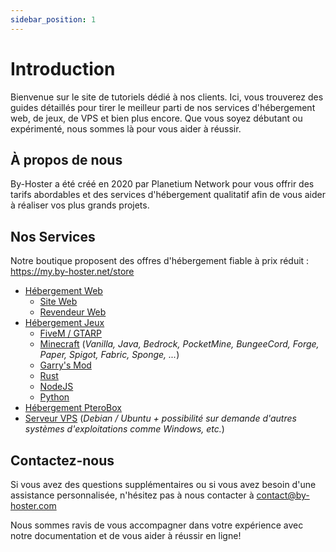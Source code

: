```yaml
---
sidebar_position: 1
---
```


# Introduction

Bienvenue sur le site de tutoriels dédié à nos clients. Ici, vous trouverez des guides détaillés pour tirer le meilleur parti de nos services d'hébergement web, de jeux, de VPS et bien plus encore. Que vous soyez débutant ou expérimenté, nous sommes là pour vous aider à réussir.

## À propos de nous

By-Hoster a été créé en 2020 par Planetium Network pour vous offrir des tarifs abordables et des services d'hébergement qualitatif afin de vous aider à réaliser vos plus grands projets.

## Nos Services
Notre boutique proposent des offres d'hébergement fiable à prix réduit : https://my.by-hoster.net/store

- [Hébergement Web](https://my.by-hoster.net/store/plesk)
    - [Site Web](https://my.by-hoster.net/store/web)
    - [Revendeur Web](https://my.by-hoster.net/store/plesk-resell)
- [Hébergement Jeux](https://my.by-hoster.net/jeux)
    - [FiveM / GTARP](https://my.by-hoster.net/store/gtarp)
    - [Minecraft](https://my.by-hoster.net/store/minecraft) (*Vanilla, Java, Bedrock, PocketMine, BungeeCord, Forge, Paper, Spigot, Fabric, Sponge, ...*)
    - [Garry's Mod](https://my.by-hoster.net/store/gmod)
    - [Rust](https://my.by-hoster.net/store/rust)
    - [NodeJS](https://my.by-hoster.net/store/nodejs)
    - [Python](https://my.by-hoster.net/store/python)
- [Hébergement PteroBox](https://my.by-hoster.net/store/pterobox)
- [Serveur VPS](https://my.by-hoster.net/store/vps) (*Debian / Ubuntu + possibilité sur demande d'autres systèmes d'exploitations comme Windows, etc.*)

## Contactez-nous

Si vous avez des questions supplémentaires ou si vous avez besoin d'une assistance personnalisée, n'hésitez pas à nous contacter à [contact@by-hoster.com](mailto:contact@by-hoster.com)

Nous sommes ravis de vous accompagner dans votre expérience avec notre documentation et de vous aider à réussir en ligne!

